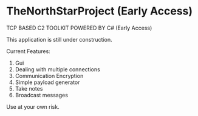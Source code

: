 # TheNorthStarProject (Early Access)

TCP BASED C2 TOOLKIT POWERED BY C# (Early Access)

This application is still under construction.

Current Features:
1. Gui
1. Dealing with multiple connections
1. Communication Encryption
1. Simple payload generator
1. Take notes
1. Broadcast messages


Use at your own risk.

